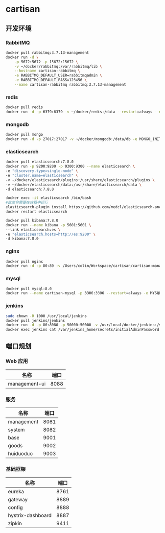 # cartisan



## 开发环境

### RabbitMQ 

```bash
docker pull rabbitmq:3.7.13-management
docker run -d \
    -p 5672:5672 -p 15672:15672 \
    -v ~/docker/rabbitmq:/var/rabbitmq/lib \
    --hostname cartisan-rabbitmq \
    -e RABBITMQ_DEFAULT_USER=rabbitmqadmin \
    -e RABBITMQ_DEFAULT_PASS=123456 \
    --name cartisan-rabbitmq rabbitmq:3.7.13-management 
```

### redis 

```bash
docker pull redis
docker run -d -p 6379:6379 -v ~/docker/redis:/data --restart=always --name cartisan-redis redis redis-server --appendonly yes --requirepass "123456"
```

### mongodb 

```bash
docker pull mongo
docker run -d -p 27017:27017 -v ~/docker/mongodb:/data/db -e MONGO_INITDB_ROOT_USERNAME=mongoadmin -e MONGO_INITDB_ROOT_PASSWORD=123456 --name cartisan-mongodb mongo
```

### elasticsearch 

```bash
docker pull elasticsearch:7.8.0
docker run -p 9200:9200 -p 9300:9300 --name elasticsearch \
-e "discovery.type=single-node" \
-e "cluster.name=elasticsearch" \
-v ~/docker/elasticsearch/plugins:/usr/share/elasticsearch/plugins \
-v ~/docker/elasticsearch/data:/usr/share/elasticsearch/data \
-d elasticsearch:7.8.0

docker exec -it elasticsearch /bin/bash
#此命令需要在容器中运行
elasticsearch-plugin install https://github.com/medcl/elasticsearch-analysis-ik/releases/download/v7.8.0/elasticsearch-analysis-ik-7.8.0.zip
docker restart elasticsearch

docker pull kibana:7.8.0
docker run --name kibana -p 5601:5601 \
--link elasticsearch:es \
-e "elasticsearch.hosts=http://es:9200" \
-d kibana:7.8.0

```

### nginx

```bash
docker pull nginx
docker run -d -p 80:80 -v /Users/colin/Workspace/cartisan/cartisan-management-ui/dist:/usr/share/nginx/html --name cartisanNginx nginx
```

### mysql

```bash
docker pull mysql:8.0
docker run --name cartisan-mysql -p 3306:3306 --restart=always -e MYSQL_ROOT_PASSWORD=truth -v /usr/local/docker/mysql/data:/var/lib/mysql/ -d mysql
```

### jenkins

```bash
sudo chown -R 1000 /usr/local/jenkins
docker pull jenkins/jenkins
docker run -d -p 80:8080 -p 50000:50000 -v /usr/local/docker/jenkins:/var/jenkins_home -v /etc/localtime:/etc/localtime --name jenkins docker.io/jenkins/jenkins
docker exec jenkins cat /var/jenkins_home/secrets/initialAdminPassword
```

## 端口规划

### Web 应用

| 名称 | 端口 |
| --- | --- |
| management-ui | 8088 |

### 服务

| 名称 | 端口 |
| --- | --- |
| management | 8081 |
| system | 8082 |
| base | 9001 |
| goods | 9002 |
| huiduoduo | 9003 |

### 基础框架

| 名称 | 端口 |
| --- | --- |
| eureka | 8761 |
| gateway | 8889 |
| config | 8888 |
| hystrix-dashboard | 8887 |
| zipkin | 9411 |
